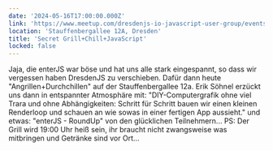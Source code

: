 ```yaml
---
date: '2024-05-16T17:00:00.000Z'
link: 'https://www.meetup.com/dresdenjs-io-javascript-user-group/events/301058590'
location: 'Stauffenbergallee 12A, Dresden'
title: 'Secret Grill+Chill+JavaScript'
locked: false
---
```

Jaja, die enterJS war böse und hat uns alle stark eingespannt, so dass wir vergessen haben DresdenJS zu verschieben. Dafür dann heute "Angrillen+Durchchillen" auf der Stauffenbergallee 12a. Erik Söhnel erzückt uns dann in entspannter Atmosphäre mit: "DIY-Computergrafik ohne viel Trara und ohne Abhängigkeiten: Schritt für Schritt bauen wir einen kleinen Renderloop und schauen an wie sowas in einer fertigen App aussieht." und etwas: "enterJS - RoundUp" von den glücklichen Teilnehmern... PS: Der Grill wird 19:00 Uhr heiß sein, ihr braucht nicht zwangsweise was mitbringen und Getränke sind vor Ort...
